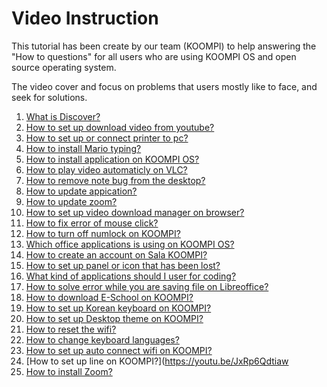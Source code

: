 # Video Instruction
This tutorial has been create by our team (KOOMPI) to help answering the "How to questions" for all users who are using KOOMPI OS and open source operating system. 

The video cover and focus on problems that users mostly like to face, and seek for solutions. 

1. [What is Discover?](https://youtu.be/6Urcw1p34iU)
1. [How to set up download video from youtube?](https://youtu.be/727l08xivlU)
1. [How to set up or connect printer to pc?](https://youtu.be/hP929GxKcG4)
1. [How to install Mario typing?](https://youtu.be/gNOltmjdceM)
1. [How to install application on KOOMPI OS?](https://www.youtube.com/watch?v=Q0hHZAahm-0)
1. [How to play video automaticly on VLC?](https://youtu.be/QrdPrJI5vtY)
1. [How to remove note bug from the desktop?](https://youtu.be/jrWolOK6Dok)
1. [How to update appication?](https://www.youtube.com/watch?v=hLOkhiwFEjE)
1. [How to update zoom?](https://youtu.be/5XBT0v-zx2A)
1. [How to set up video download manager on browser?](https://www.youtube.com/watch?v=PLUg7voQPIY)
1. [How to fix error of mouse click?](https://youtu.be/HCZDo9PVCMY)
1. [How to turn off numlock on KOOMPI?](https://youtu.be/15cj6H3llkQ)
1. [Which office applications is using on KOOMPI OS?](https://www.youtube.com/watch?v=fo40ylHL5SQ)
1. [How to create an account on Sala KOOMPI?](https://www.youtube.com/watch?v=Lae6h4O1x6w)
1. [How to set up panel or icon that has been lost?](https://youtu.be/5thUdC-yVyU)
1. [What kind of applications should I user for coding?](https://www.youtube.com/watch?v=t_hMhseHMjA)
1. [How to solve error while you are saving file on Libreoffice?](https://youtu.be/WeDYoCnRmCg)
1. [How to download E-School on KOOMPI?](https://youtu.be/S_YQ9PxM51g)
1. [How to set up Korean keyboard on KOOMPI?](https://www.youtube.com/watch?v=BdvFP_Xi-y8)
1. [How to set up Desktop theme on KOOMPI?](https://youtu.be/QjVOPjIq-wA)
1. [How to reset the wifi?](https://youtu.be/ey9yHOULLS8)
1. [How to change keyboard languages?](https://t.me/koompi/692)
1. [How to set up auto connect wifi on KOOMPI?](https://youtu.be/fzWuxTxaQSI?list=PLySF7VQ3YYYDYJcE1r7eI0AnrQ-DZoRoU)
1. [How to set up line on KOOMPI?](https://youtu.be/JxRp6Qdtiaw
1. [How to install Zoom?](https://youtu.be/lpn6F-W1KqQ)